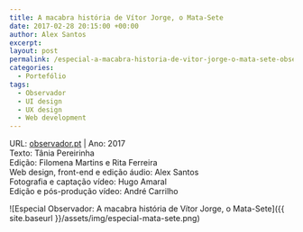 ```yaml
---
title: A macabra história de Vítor Jorge, o Mata-Sete
date: 2017-02-28 20:15:00 +00:00
author: Alex Santos
excerpt:
layout: post
permalink: /especial-a-macabra-historia-de-vitor-jorge-o-mata-sete-observador
categories:
  - Portefólio
tags:
  - Observador
  - UI design
  - UX design
  - Web development
---
```

<p>URL: <a href="http://observador.pt/especiais/a-macabra-historia-de-vitor-jorge-o-mata-sete/" target="_blank" rel="noopener noreferrer">observador.pt</a> | Ano: 2017<br>
Texto: Tânia Pereirinha<br>
Edição: Filomena Martins e Rita Ferreira<br>
Web design, front-end e edição áudio: Alex Santos<br>
Fotografia e captação vídeo: Hugo Amaral<br>
Edição e pós-produção vídeo: André Carrilho</p>

![Especial Observador: A macabra história de Vítor Jorge, o Mata-Sete]({{ site.baseurl }}/assets/img/especial-mata-sete.png)